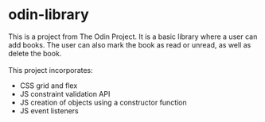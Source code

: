 # odin-library
This is a project from The Odin Project. It is a basic library where a user can add books.
The user can also mark the book as read or unread, as well as delete the book.<br><br>
This project incorporates:
- CSS grid and flex
- JS constraint validation API
- JS creation of objects using a constructor function 
- JS event listeners